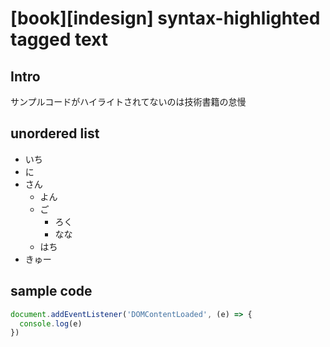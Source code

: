 # [book][indesign] syntax-highlighted tagged text

## Intro

サンプルコードがハイライトされてないのは技術書籍の怠慢


## unordered list

- いち
- に
- さん
  - よん
  - ご
    - ろく
    - なな
  - はち
- きゅー


## sample code


```js
document.addEventListener('DOMContentLoaded', (e) => {
  console.log(e)
})
```
